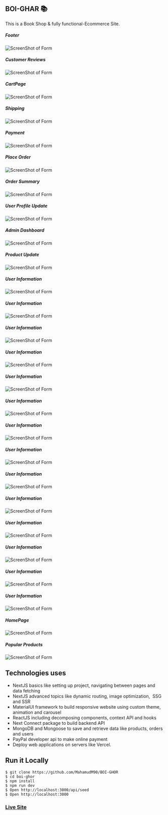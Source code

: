 ## BOI-GHAR 📚

This is a Book Shop & fully functional-Ecommerce Site. 



##### Footer
![ScreenShot of Form](screenshots/a.png)

##### Customer Reviews
![ScreenShot of Form](screenshots/b.png)

##### CartPage
![ScreenShot of Form](screenshors/c.png)

##### Shipping 
![ScreenShot of Form](screenshorts/d.png)

##### Payment
![ScreenShot of Form](screenshots/e.png)

##### Place Order
![ScreenShot of Form](screenshots/f.png)

##### Order Summary
![ScreenShot of Form](screenshots/g.png)

##### User Profile Update
![ScreenShot of Form](screenshots/h.png)
##### Admin Dashboard
![ScreenShot of Form](screenshots/i.png)
##### Product Update
![ScreenShot of Form](screenshots/j.png)
##### User Information
![ScreenShot of Form](screenshots/k.png)
##### User Information
![ScreenShot of Form](screenshots/l.png)
##### User Information
![ScreenShot of Form](screenshots/m.png)
##### User Information
![ScreenShot of Form](screenshots/n.png)
##### User Information
![ScreenShot of Form](screenshots/o.png)
##### User Information
![ScreenShot of Form](screenshots/p.png)
##### User Information
![ScreenShot of Form](screenshots/q.png)
##### User Information
![ScreenShot of Form](screenshots/r.png)
##### User Information
![ScreenShot of Form](screenshots/s.png)
##### User Information
![ScreenShot of Form](screenshots/t.png)
##### User Information
![ScreenShot of Form](screenshots/w.png)
##### User Information
![ScreenShot of Form](screenshots/x.png)
##### User Information
![ScreenShot of Form](screenshots/y.png)
##### User Information
![ScreenShot of Form](screenshots/z.png)
##### HomePage
![ScreenShot of Form](screenshots/lol.png)
##### Popular Products 
![ScreenShot of Form](screenshots/lala.png)


## Technologies uses
 - NextJS basics like setting up project, navigating between pages and data fetching
 - NextJS advanced topics like dynamic routing, image optimization,  SSG and SSR
 - MaterialUI framework to build responsive website using custom theme, animation and carousel
 - ReactJS including decomposing components, context API and hooks
 - Next Connect package to build backend API
 - MongoDB and Mongoose to save and retrieve data like products, orders and users
 - PayPal developer api to make online payment
 - Deploy web applications on servers like Vercel.




## Run it Locally
```
$ git clone https://github.com/MahamudM90/BOI-GHOR
$ cd boi-ghor
$ npm install
$ npm run dev
$ Open http://localhost:3000/api/seed
$ Open http://localhost:3000
```
   ###    [Live Site](https://boighorss.vercel.app/?fbclid=IwAR3f1UHUDWg0-41u_pPRq8vSZSZVpnMLtsQ1u3CvYKDppGGCBV4HO2ea-dk)
